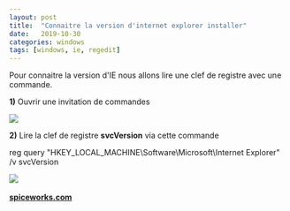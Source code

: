 ```yaml
---
layout: post
title:  "Connaitre la version d'internet explorer installer"
date:   2019-10-30
categories: windows
tags: [windows, ie, regedit]
---
```

Pour connaitre la version d'IE nous allons lire une clef de registre avec une commande.  
  
**1)** Ouvrir une invitation de commandes

![](https://1.bp.blogspot.com/-HDsZCBueiVY/YLV8edgphBI/AAAAAAAAE_k/K6aYO5PRaM8ylKddvwDziPRA4vZUn97VgCNcBGAsYHQ/s16000/av8kq-oa341.webp)

  
**2)** Lire la clef de registre **svcVersion** via cette commande

reg query "HKEY\_LOCAL\_MACHINE\\Software\\Microsoft\\Internet Explorer" /v svcVersion

![](https://1.bp.blogspot.com/-wMJKHnsqDI4/WcKYyJmwedI/AAAAAAAAAG8/HhLslHzZia49SRntiMh7Dva7kyWS6_pKACLcBGAs/s640/KB_IE-Version_check_002.jpg) 

**[spiceworks.com](https://community.spiceworks.com/how_to/66459-get-ie-version-from-command-line)**